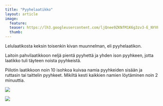 ```yaml
---
title: "Pyyhelaatikko"
layout: article
image:
  feature:
  teaser: https://lh3.googleusercontent.com/ljQnee9ZKNfM1K6g3zv3-E_NYVP4RsE2eVJv0aw-4yI=w245
  thumb:
---
```


Lelulaatikosta keksin toisenkin kivan muunnelman, eli pyyhelaatikon.

Laitoin pahvilaatikkoon neljä pientä pyyhettä ja yhden ison pyyhkeen, jotta laatikko tuli täyteen noista pyyhkeistä.

Piilotin laatikkoon noin 10 isohkoa kuivaa namia pyyhkeiden sisään ja ruttasin tai taittelin pyyhkeet. Mikiltä kesti kaikkien namien löytäminen noin 2 minuuttia.

![](https://lh3.googleusercontent.com/h5ef5-wRRo7lSzqB1pWXBogXeq_7nVcMkY__CyrWCrI=w800)

![](https://lh3.googleusercontent.com/osU95ndZ_HbS9-XGA8sprrJeyS6s2NLR15I3SZPgcck=w800)
